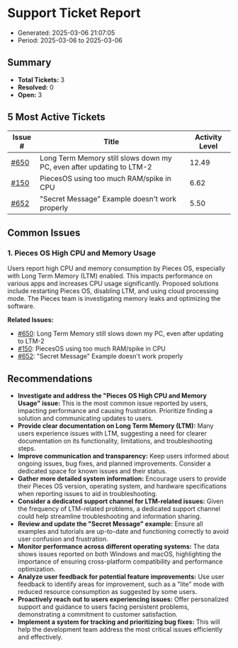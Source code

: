 # Support Ticket Report
- Generated: 2025-03-06 21:07:05
- Period: 2025-03-06 to 2025-03-06

## Summary
- **Total Tickets:** 3
- **Resolved:** 0
- **Open:** 3

## 5 Most Active Tickets
| Issue # | Title | Activity Level |
|---------|-------|----------------|
| [#650](https://github.com/pieces-app/support/issues/650) | Long Term Memory still slows down my PC, even after updating to LTM-2 | 12.49 |
| [#150](https://github.com/pieces-app/support/issues/150) | PiecesOS using too much RAM/spike in CPU | 6.62 |
| [#652](https://github.com/pieces-app/support/issues/652) | "Secret Message" Example doesn't work properly | 5.50 |

## Common Issues
### 1. Pieces OS High CPU and Memory Usage
Users report high CPU and memory consumption by Pieces OS, especially with Long Term Memory (LTM) enabled. This impacts performance on various apps and increases CPU usage significantly. Proposed solutions include restarting Pieces OS, disabling LTM, and using cloud processing mode. The Pieces team is investigating memory leaks and optimizing the software.

**Related Issues:**
- [#650](https://github.com/pieces-app/support/issues/650): Long Term Memory still slows down my PC, even after updating to LTM-2
- [#150](https://github.com/pieces-app/support/issues/150): PiecesOS using too much RAM/spike in CPU
- [#652](https://github.com/pieces-app/support/issues/652): "Secret Message" Example doesn't work properly


## Recommendations
- **Investigate and address the "Pieces OS High CPU and Memory Usage" issue:** This is the most common issue reported by users, impacting performance and causing frustration. Prioritize finding a solution and communicating updates to users.
- **Provide clear documentation on Long Term Memory (LTM):** Many users experience issues with LTM, suggesting a need for clearer documentation on its functionality, limitations, and troubleshooting steps.
- **Improve communication and transparency:** Keep users informed about ongoing issues, bug fixes, and planned improvements. Consider a dedicated space for known issues and their status.
- **Gather more detailed system information:** Encourage users to provide their Pieces OS version, operating system, and hardware specifications when reporting issues to aid in troubleshooting.
- **Consider a dedicated support channel for LTM-related issues:** Given the frequency of LTM-related problems, a dedicated support channel could help streamline troubleshooting and information sharing.
- **Review and update the "Secret Message" example:** Ensure all examples and tutorials are up-to-date and functioning correctly to avoid user confusion and frustration.
- **Monitor performance across different operating systems:** The data shows issues reported on both Windows and macOS, highlighting the importance of ensuring cross-platform compatibility and performance optimization.
- **Analyze user feedback for potential feature improvements:** Use user feedback to identify areas for improvement, such as a "lite" mode with reduced resource consumption as suggested by some users.
- **Proactively reach out to users experiencing issues:** Offer personalized support and guidance to users facing persistent problems, demonstrating a commitment to customer satisfaction.
- **Implement a system for tracking and prioritizing bug fixes:**  This will help the development team address the most critical issues efficiently and effectively.
